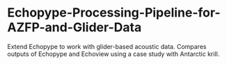 # Echopype-Processing-Pipeline-for-AZFP-and-Glider-Data
Extend Echopype to work with glider-based acoustic data.  Compares outputs of Echopype and Echoview using a case study with Antarctic krill.
